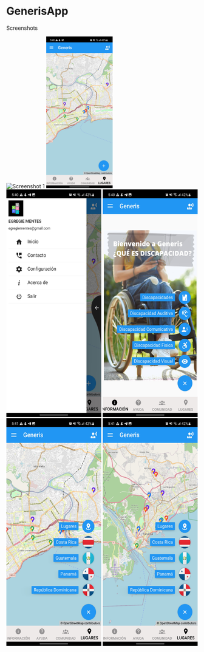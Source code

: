 # GenerisApp
Screenshots

![Screenshot 1](https://github.com/ElimeletCA/GenerisApp/blob/main/Resources/Screen_Recording_20231009_174343_Generis.gif?raw=true)
<img src="https://github.com/ElimeletCA/GenerisApp/blob/main/Resources/Screenshot_20231009_174025_Generis.jpg?raw=true" width="175" height="400">
<img src="https://github.com/ElimeletCA/GenerisApp/blob/main/Resources/Screenshot_20231009_174034_Generis.jpg?raw=true" width="250" height="600">
<img src="https://github.com/ElimeletCA/GenerisApp/blob/main/Resources/Screenshot_20231009_174059_Generis.jpg?raw=true" width="250" height="600">
<img src="https://github.com/ElimeletCA/GenerisApp/blob/main/Resources/Screenshot_20231009_174108_Generis.jpg?raw=true" width="250" height="600">
<img src="https://github.com/ElimeletCA/GenerisApp/blob/main/Resources/Screenshot_20231009_174119_Generis.jpg?raw=true" width="250" height="600">





